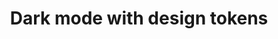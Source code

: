 ---
title: "Dark mode with design tokens"
url: "https://uxdesign.cc/dark-mode-with-design-tokens-8d7b9d9753a"
published: "2022-09-19"
excerpt: "How to implement dark mode with as little effort as possible"
---